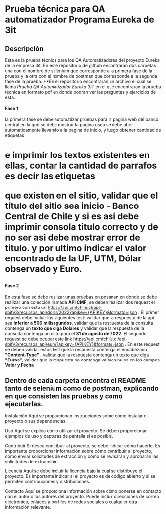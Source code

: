 # Prueba técnica para QA automatizador Programa Eureka de 3it

## Descripción
Esta es la prueba técnica para los QA Automatizadores del proyecto Eureka de la empresa 3it. En este repositorio de github encontraran dos carpetas una con el nombre de selenium que corresponde a la primera fase de la prueba y la otra con el nombre de postman que corresponde a la segunda fase de la prueba.
**En el repositorio encontraran un archivo el cual se llama *Prueba QA Automatizador Eureka 3IT* en el que encontraran la prueba técnica en formato pdf en donde podran ver las preguntas y ejercicios de esta.

#### Fase 1
la primera fase se debe automatizar pruebas para la pagina web del banco central en la que se debe mostrar la pagina osea se debe abrir automaticamente llevando a la pagina de inicio, y luego obtener cantidad de etiquetas <H1> e imprimir los textos existentes en ellas, contar la cantidad de parrafos es decir las etiquetas <p> que existen en el sitio, validar que el título del sitio sea **inicio - Banco Central de Chile** y si es asi debe imprimir consola titulo correcto y de no ser asi debe mostrar **error de titulo**. y por ultimo indicar el valor encontrado de la **UF, UTM, Dólar observado y Euro**.
#### Fase 2
En esta fase se debe realizar unas pruebas en postman en donde se debe realizar una colección llamada **API CMF**, se deben realizar dos request el primero con esta url https://api.cmfchile.cl/api-sbifv3/recursos_api/dolar/2022?apikey={APIKEY}&formato=json . El primer request debe incluir los siguientes test: validar que la respuesta de la api sea **inferior a 500 milisegundos**, validar que la respuesta de la consulta contenga un **texto que diga Dolares** y validar que la respuesta de la consulta contenga un dato para el **31 de agosto de 2022**.
El segundo request se debe ocupar este link https://api.cmfchile.cl/api-sbifv3/recursos_api/euro?apikey={APIKEY}&formato=json . En este request se deben validar estos test que la respuesta contenga el encabezado **"Content-Type"** , validar que la respuesta contenga un texto que diga **"Euros"**, validar que la respuesta no contenga valores nulos en los campos **Valor y Fecha**


## Dentro de cada carpeta encontra el README tanto de selenium como de postman, explicando en que  consisten las pruebas y como ejecutarlas.

Instalación
Aquí se proporcionan instrucciones sobre cómo instalar el proyecto o sus dependencias.

Uso
Aquí se explica cómo utilizar el proyecto. Se deben proporcionar ejemplos de uso y capturas de pantalla si es posible.

Contribuir
Si desea contribuir al proyecto, se debe indicar cómo hacerlo. Es importante proporcionar información sobre cómo contribuir al proyecto, cómo enviar solicitudes de extracción y cómo se revisarán y aprobarán las solicitudes de extracción.

Licencia
Aquí se debe incluir la licencia bajo la cual se distribuye el proyecto. Es importante indicar si el proyecto es de código abierto y si se permiten contribuciones y distribuciones.

Contacto
Aquí se proporciona información sobre cómo ponerse en contacto con el autor o los autores del proyecto. Puede incluir direcciones de correo electrónico, enlaces a perfiles de redes sociales o cualquier otra información relevante.
